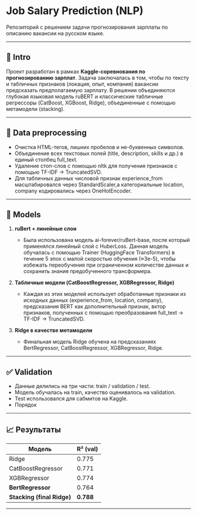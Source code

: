 # Job Salary Prediction (NLP)

Репозиторий с решением задачи прогнозирования зарплаты по описанию вакансии на русском языке.  

---

## 📌 Intro

Проект разработан в рамках **Kaggle-соревнования по прогнозированию зарплат**. Задача заключалась в том, чтобы по тексту и табличных признаков (локация, опыт, компания) вакансии предсказать предполагаемую зарплату. В решении объединяются глубокая языковая модель ruBERT и классические табличные регрессоры (CatBoost, XGBoost, Ridge), объединенные с помощью метамодели (stacking). 

---

## 🔧 Data preprocessing

- Очистка HTML-тегов, лишних пробелов и не-буквенных символов.  
- Объединение всех текстовых полей (title, description, skills и др.) в единый столбец full_text.  
- Удаление стоп-слов с помощью nltk для получения признаков с помощью TF-IDF → TruncatedSVD.
- Для табличных данных числовой признак experience_from масштабировался через StandardScaler,а категориальные location, company кодировались через OneHotEncoder.

---

## 🤖 Models

1. **ruBert + линейные слои**  
   - Была использована модель ai-forever/ruBert-base, после который применялся линейный слой с HuberLoss. Данная модель обучалась с помощью Trainer (HuggingFace Transformers) в течение 5 эпох с малой скоростью обучения (≈3e-5), чтобы избежать переобучения при ограниченном количестве данных и сохранить знания предобученного трансформера.
   
2. **Табличные модели (CatBoostRegressor, XGBRegressor, Ridge)**  
   - Каждая из этих моделей использует обработанные признаки из исходных данных (experience_from, location, company), предсказания BERT как дополнительный признак, вктор признаков, полученных с помощью преобразования full_text → TF-IDF → TruncatedSVD.

3. **Ridge в качестве метамодели**  
   - Финальная модель Ridge обучена на предсказаниях BertRegressor, CatBoostRegressor, XGBRegressor, Ridge.
   
---

## ✅ Validation
- Данные делились на три части: train / validation / test.  
- Модель обучалась на train, качество оценивалось на validation.  
- Test использовался для сабмитов на Kaggle.
- Порядок

---

## 📈 Результаты

| Модель                     | R² (val)  | 
| -------------------------- | --------  | 
| Ridge                      | 0.775      | 
| CatBoostRegressor          | 0.771     | 
| XGBRegressor               | 0.774     | 
| **BertRegressor**          | 0.764     | 
| **Stacking (final Ridge)** | **0.788**  | 
 

---


